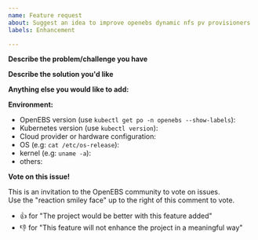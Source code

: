 ```yaml
---
name: Feature request
about: Suggest an idea to improve openebs dynamic nfs pv provisioners
labels: Enhancement

---
```


**Describe the problem/challenge you have**
<!-- A description of the current limitation/problem/challenge that you are experiencing. -->


**Describe the solution you'd like**
<!-- A clear and concise description of what you want to happen. -->


**Anything else you would like to add:**
<!-- Miscellaneous information that will assist in solving the issue. -->


**Environment:**
- OpenEBS version (use `kubectl get po -n openebs --show-labels`):
- Kubernetes version (use `kubectl version`):
- Cloud provider or hardware configuration:
- OS (e.g: `cat /etc/os-release`):
- kernel (e.g: `uname -a`):
- others:

**Vote on this issue!**

This is an invitation to the OpenEBS community to vote on issues.  
Use the "reaction smiley face" up to the right of this comment to vote.

- :+1: for "The project would be better with this feature added"
- :-1: for "This feature will not enhance the project in a meaningful way"

